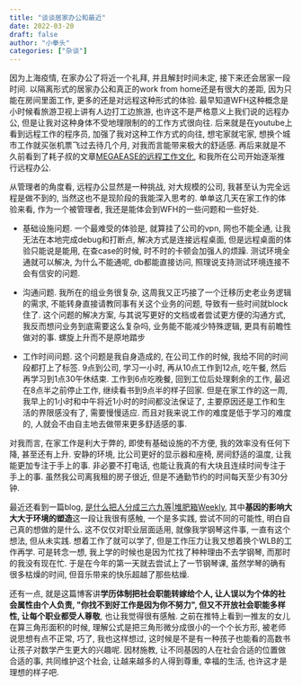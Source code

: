 ```yaml
---
title: "谈谈居家办公和最近"
date: 2022-03-20
draft: false
author: "小拳头"
categories: ["杂谈"]
---
```


因为上海疫情, 在家办公了将近一个礼拜, 并且解封时间未定, 接下来还会居家一段时间. 以隔离形式的居家办公和真正的work from home还是有很大的差距, 因为只能在房间里面工作, 更多的还是对远程这种形式的体验. 最早知道WFH这种概念是小时候看旅游卫视上讲有人边打工边旅游, 也许这不是严格意义上我们说的远程办公, 但是让我对这种身体不受地理限制的的工作方式很向往. 后来就是在youtube上看到远程工作的程序员, 加强了我对这种工作方式的向往, 想宅家就宅家, 想换个城市工作就买张机票飞过去待几个月, 对我而言能带来极大的舒适感. 再后来就是不久前看到了耗子叔的文章[MEGAEASE的远程工作文化](https://coolshell.cn/articles/20765.html), 和我所在公司开始逐渐推行远程办公.

从管理者的角度看, 远程办公显然是一种挑战, 对大规模的公司, 我甚至认为完全远程是做不到的, 当然这也不是现阶段的我能深入思考的.
单单这几天在家工作的体验来看, 作为一个被管理者, 我还是能体会到WFH的一些问题和一些好处. 

- 基础设施问题. 一个最难受的体验是, 就算挂了公司的vpn, 网也不能全通, 让我无法在本地完成debug和打断点, 解决方式是连接远程桌面, 但是远程桌面的体验只能说是能用, 在查case的时候, 时不时的卡顿会加强人的烦躁. 测试环境全通就可以解决, 为什么不能通呢, db都能直接访问, 照理说支持测试环境连接不会有信安的问题. 

- 沟通问题. 我所在的组业务很复杂, 这周我又正巧接了一个迁移历史老业务逻辑的需求, 不能转身直接请教同事有关这个业务的问题, 导致有一些时间就block住了. 这个问题的解决方案, 与其说写更好的文档或者尝试更方便的沟通方式, 我反而想问业务到底需要这么复杂吗, 业务能不能减少特殊逻辑, 更具有前瞻性做对的事. 螺旋上升而不是原地踏步

- 工作时间问题. 这个问题是我自身造成的, 在公司工作的时候, 我给不同的时间段都打上了标签. 9点到公司, 学习一小时, 再从10点工作到12点, 吃午餐, 然后再学习到1点30午休结束. 工作到6点吃晚餐, 回到工位后处理剩余的工作, 最迟在8点半之前停止工作, 继续看书到9点半的样子回家. 但是在家工作的这一周, 我早上的1小时和中午将近1小时的时间都没法保证了, 主要原因还是工作和生活的界限感没有了, 需要慢慢适应. 而且对我来说工作的难度是低于学习的难度的, 人就会不由自主地去做带来更多舒适感的事. 

对我而言, 在家工作是利大于弊的, 即使有基础设施的不方便, 我的效率没有任何下降, 甚至还有上升. 安静的环境, 比公司更好的显示器和座椅, 房间舒适的温度, 让我能更加专注于手上的事. 非必要不打电话, 也能让我真的有大块且连续时间专注于手上的事. 虽然我公司离我租的房子很近, 但是不通勤节约的时间每天至少有30分钟. 

最近还看到一篇blog, [是什么把人分成三六九等|堆肥箱Weekly](https://anobody.im/newsletter/2210/), 其中**基因的影响大大大于环境的塑造**这一段让我很有感触, 一个是多实践, 尝试不同的可能性, 明白自己真的想做的是什么. 这不仅仅对职业层面适用, 就像我学钢琴这件事, 一直有这个想法, 但从未实践. 想着工作了就可以学了, 但是工作压力让我又想着换个WLB的工作再学. 可是转念一想, 我上学的时候也是因为忙找了种种理由不去学钢琴, 而那时的我没有现在忙. 于是在今年的第一天就去尝试上了一节钢琴课, 虽然学琴的确有很多枯燥的时间, 但音乐带来的快乐超越了那些枯燥.

还有一点, 就是这篇博客讲**学历体制把社会职能转嫁给个人, 让人误以为个体的社会属性由个人负责, "你找不到好工作是因为你不努力", 但又不开放社会职能多样性, 让每个职业都受人尊敬**, 也让我觉得很有感触. 之前在推特上看到一推友的女儿在算三角形面积的时候, 理解公式是把三角形微分成很小的一个个长方形, 被老师说思想有点不正常, 巧了, 我也这样想过, 这时候是不是有一种孩子也能看的高数书让孩子对数学产生更大的兴趣呢. 因材施教, 让不同基因的人在社会合适的位置做合适的事, 共同维护这个社会, 让越来越多的人得到尊重, 幸福的生活, 也许这才是理想的样子吧. 